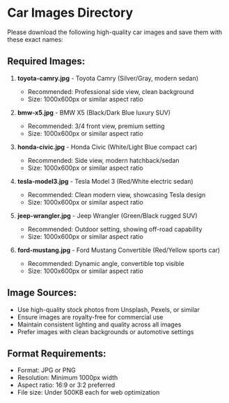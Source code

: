 # Car Images Directory

Please download the following high-quality car images and save them with these exact names:

## Required Images:

1. **toyota-camry.jpg** - Toyota Camry (Silver/Gray, modern sedan)
   - Recommended: Professional side view, clean background
   - Size: 1000x600px or similar aspect ratio

2. **bmw-x5.jpg** - BMW X5 (Black/Dark Blue luxury SUV)
   - Recommended: 3/4 front view, premium setting
   - Size: 1000x600px or similar aspect ratio

3. **honda-civic.jpg** - Honda Civic (White/Light Blue compact car)
   - Recommended: Side view, modern hatchback/sedan
   - Size: 1000x600px or similar aspect ratio

4. **tesla-model3.jpg** - Tesla Model 3 (Red/White electric sedan)
   - Recommended: Clean modern view, showcasing Tesla design
   - Size: 1000x600px or similar aspect ratio

5. **jeep-wrangler.jpg** - Jeep Wrangler (Green/Black rugged SUV)
   - Recommended: Outdoor setting, showing off-road capability
   - Size: 1000x600px or similar aspect ratio

6. **ford-mustang.jpg** - Ford Mustang Convertible (Red/Yellow sports car)
   - Recommended: Dynamic angle, convertible top visible
   - Size: 1000x600px or similar aspect ratio

## Image Sources:
- Use high-quality stock photos from Unsplash, Pexels, or similar
- Ensure images are royalty-free for commercial use
- Maintain consistent lighting and quality across all images
- Prefer images with clean backgrounds or automotive settings

## Format Requirements:
- Format: JPG or PNG
- Resolution: Minimum 1000px width
- Aspect ratio: 16:9 or 3:2 preferred
- File size: Under 500KB each for web optimization
